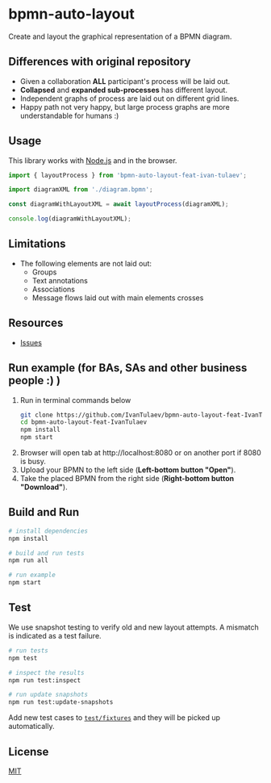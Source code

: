 # bpmn-auto-layout

Create and layout the graphical representation of a BPMN diagram.

## Differences with original repository

* Given a collaboration **ALL** participant's process will be laid out.
* **Collapsed** and **expanded sub-processes** has different layout.
* Independent graphs of process are laid out on different grid lines.
* Happy path not very happy, but large process graphs are more understandable for humans :)

## Usage

This library works with [Node.js](https://nodejs.org/) and in the browser.

```javascript
import { layoutProcess } from 'bpmn-auto-layout-feat-ivan-tulaev';

import diagramXML from './diagram.bpmn';

const diagramWithLayoutXML = await layoutProcess(diagramXML);

console.log(diagramWithLayoutXML);
```

## Limitations

* The following elements are not laid out:
  * Groups
  * Text annotations
  * Associations
  * Message flows laid out with main elements crosses 

## Resources

* [Issues](https://github.com/IvanTulaev/bpmn-auto-layout-feat-IvanTulaev/issues)



## Run example (for BAs, SAs and other business people :) )
1. Run in terminal commands below 
    ```sh
    git clone https://github.com/IvanTulaev/bpmn-auto-layout-feat-IvanTulaev.git
    cd bpmn-auto-layout-feat-IvanTulaev
    npm install
    npm start
    ```
2. Browser will open tab at http://localhost:8080 or on another port if 8080 is busy.
3. Upload your BPMN to the left side (**Left-bottom button "Open"**).
4. Take the placed BPMN from the right side (**Right-bottom button "Download"**).

## Build and Run

```sh
# install dependencies
npm install

# build and run tests
npm run all

# run example
npm start
```

## Test

We use snapshot testing to verify old and new layout attempts. A mismatch is indicated as a test failure.

```sh
# run tests
npm test

# inspect the results
npm run test:inspect

# run update snapshots
npm run test:update-snapshots
```

Add new test cases to [`test/fixtures`](./test/fixtures) and they will be picked up automatically.

## License

[MIT](./LICENSE)
